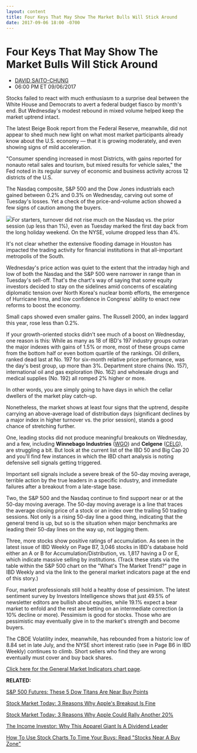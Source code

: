 ```yaml
---
layout: content
title: Four Keys That May Show The Market Bulls Will Stick Around
date: 2017-09-06 18:00 -0700
---
```



Four Keys That May Show The Market Bulls Will Stick Around
===========================================================




* [DAVID SAITO-CHUNG](https://www.investors.com/author/chungd/ "Posts by DAVID SAITO-CHUNG")
* 06:00 PM ET 09/06/2017




Stocks failed to react with much enthusiasm to a surprise deal between the White House and Democrats to avert a federal budget fiasco by month's end. But Wednesday's modest rebound in mixed volume helped keep the market uptrend intact.


The latest Beige Book report from the Federal Reserve, meanwhile, did not appear to shed much new light on what most market participants already know about the U.S. economy — that it is growing moderately, and even showing signs of mild acceleration.


"Consumer spending increased in most Districts, with gains reported for nonauto retail sales and tourism, but mixed results for vehicle sales," the Fed noted in its regular survey of economic and business activity across 12 districts of the U.S.


The Nasdaq composite, S&P 500 and the Dow Jones industrials each gained between 0.2% and 0.3% on Wednesday, carving out some of Tuesday's losses. Yet a check of the price-and-volume action showed a few signs of caution among the buyers.


![](https://www.investors.com/wp-content/uploads/2017/09/MP09061717-202x300.png)For starters, turnover did not rise much on the Nasdaq vs. the prior session (up less than 1%), even as Tuesday marked the first day back from the long holiday weekend. On the NYSE, volume dropped less than 4%.


It's not clear whether the extensive flooding damage in Houston has impacted the trading activity for financial institutions in that all-important metropolis of the South.


Wednesday's price action was quiet to the extent that the intraday high and low of both the Nasdaq and the S&P 500 were narrower in range than in Tuesday's sell-off. That's the chart's way of saying that some equity investors decided to stay on the sidelines amid concerns of escalating diplomatic tension over North Korea's nuclear bomb efforts, the emergence of Hurricane Irma, and low confidence in Congress' ability to enact new reforms to boost the economy.


Small caps showed even smaller gains. The Russell 2000, an index laggard this year, rose less than 0.2%.


If your growth-oriented stocks didn't see much of a boost on Wednesday, one reason is this: While as many as 18 of IBD's 197 industry groups outran the major indexes with gains of 1.5% or more, most of these groups came from the bottom half or even bottom quartile of the rankings. Oil drillers, ranked dead last at No. 197 for six-month relative price performance, was the day's best group, up more than 3%. Department store chains (No. 157), international oil and gas exploration (No. 162) and wholesale drugs and medical supplies (No. 192) all romped 2% higher or more.


In other words, you are simply going to have days in which the cellar dwellers of the market play catch-up.


Nonetheless, the market shows at least four signs that the uptrend, despite carrying an above-average load of distribution days (significant declines by a major index in higher turnover vs. the prior session), stands a good chance of stretching further.



One, leading stocks did not produce meaningful breakouts on Wednesday, and a few, including **Winnebago Industries** ([WGO](https://research.investors.com/quote.aspx?symbol=WGO)) and **Celgene** ([CELG](https://research.investors.com/quote.aspx?symbol=CELG)), are struggling a bit. But look at the current list of the IBD 50 and Big Cap 20 and you'll find few instances in which the IBD chart analysis is noting defensive sell signals getting triggered.


Important sell signals include a severe break of the 50-day moving average, terrible action by the true leaders in a specific industry, and immediate failures after a breakout from a late-stage base.


Two, the S&P 500 and the Nasdaq continue to find support near or at the 50-day moving average. The 50-day moving average is a line that traces the average closing price of a stock or an index over the trailing 50 trading sessions. Not only is a rising 50-day line a good thing, indicating that the general trend is up, but so is the situation when major benchmarks are leading their 50-day lines on the way up, not lagging them.


Three, more stocks show positive ratings of accumulation. As seen in the latest issue of IBD Weekly on Page B7, 3,046 stocks in IBD's database hold either an A or B for Accumulation/Distribution, vs. 1,817 having a D or E, which indicate massive selling by institutions. (Track these stats via the table within the S&P 500 chart on the "What's The Market Trend?" page in IBD Weekly and via the link to the general market indicators page at the end of this story.)


Four, market professionals still hold a healthy dose of pessimism. The latest sentiment survey by Investors Intelligence shows that just 49.5% of newsletter editors are bullish about equities, while 19.1% expect a bear market to enfold and the rest are betting on an intermediate correction (a 10% decline or more). Pessimism is good for stocks. Those who are pessimistic may eventually give in to the market's strength and become buyers.


The CBOE Volatility index, meanwhile, has rebounded from a historic low of 8.84 set in late July, and the NYSE short interest ratio (see in Page B6 in IBD Weekly) continues to climb. Short sellers who find they are wrong eventually must cover and buy back shares.


[Click here for the General Market Indicators chart page](https://www.investors.com/wp-content/uploads/2017/09/IBD0609152504GMI.pdf).


**RELATED:**


[S&P 500 Futures: These 5 Dow Titans Are Near Buy Points](https://www.investors.com/market-trend/stock-market-today/5-dow-stocks-are-near-buy-points/)


[Stock Market Today: 3 Reasons Why Apple's Breakout Is Fine](https://www.investors.com/market-trend/stock-market-today/stocks-down-but-nasdaq-shows-a-bullish-trait-3-reasons-why-apple-is-fine/)


[Stock Market Today: 3 Reasons Why Apple Could Rally Another 20%](https://www.investors.com/market-trend/stock-market-today/stocks-up-3-reasons-why-apple-could-rise-another-20/)


[The Income Investor: Why This Apparel Giant Is A Dividend Leader](https://www.investors.com/research/the-income-investor/why-does-this-apparel-making-giant-make-ibds-dividend-leaders/)


[How To Use Stock Charts To Time Your Buys: Read "Stocks Near A Buy Zone"](https://www.investors.com/stock-lists/stocks-near-a-buy-zone/fang-stock-approaches-buy-point-while-this-chip-leader-breaks-out/)




